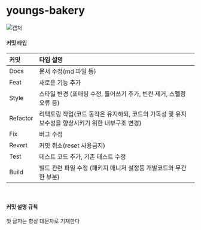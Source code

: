 # youngs-bakery
![캡처](https://github.com/marrron/youngs-bakery/assets/112460285/796eeb3a-fbea-40f2-9d89-34c03de54707)




#### 커밋 타입

| 커밋     | 타입 설명                                                                                        |
| :------- | :----------------------------------------------------------------------------------------------- |
| Docs     | 문서 수정(md 파일 등)                                                                            |
| Feat     | 새로운 기능 추가                                                                                 |
| Style    | 스타일 변경 (포매팅 수정, 들어쓰기 추가, 빈칸 제거, 스펠링 오류 등)                              |
| Refactor | 리팩토링 작업(코드 동작은 유지하되, 코드의 가독성 및 유지보수성을 향상시키기 위한 내부구조 변경) |
| Fix      | 버그 수정                                                                                        |
| Revert   | 커밋 취소(reset 사용금지)                                                                        |
| Test     | 테스트 코드 추가, 기존 테스트 수정                                                               |
| Build    | 빌드 관련 파일 수정 (패키지 매니저 설정등 개발코드와 무관한 부분)                                |

<br>

#### 커밋 설명 규칙

첫 글자는 항상 대문자로 기재한다
